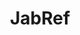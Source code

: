 ---
blog: https://blog.jabref.org/
codehost: https://github.com/https://github.com/JabRef/jabref
logohandle: jabref
sort: jabref
title: JabRef
twitter: https://x.com/JabRef_org
website: https://www.jabref.org/
---